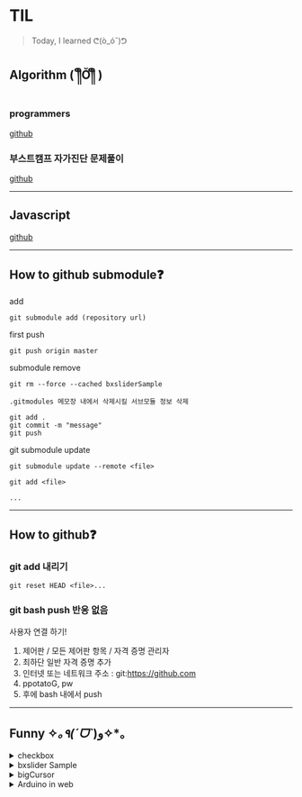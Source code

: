 # TIL
>Today, I learned ᕦ(ò_óˇ)ᕤ

## Algorithm ( ༎ຶŎ༎ຶ )

### programmers 
[github](https://github.com/ppotatoG/TIL/tree/master/programmers)

### 부스트캠프 자가진단 문제풀이
[github](https://github.com/ppotatoG/TIL/tree/master/boostcamp)

---

## Javascript
[github](https://github.com/ppotatoG/TIL/tree/master/js)

---

## How to github submodule❓

add
``` 
git submodule add (repository url)
```

first push
``` 
git push origin master

```
submodule remove


```
git rm --force --cached bxsliderSample
```
```
.gitmodules 메모장 내에서 삭제시킬 서브모듈 정보 삭제
```
```
git add .
git commit -m "message"
git push
```

git submodule update
```
git submodule update --remote <file>

git add <file>

...

```
---

## How to github❓

### git add 내리기
```
git reset HEAD <file>...
```

### git bash push 반응 없음

사용자 연결 하기!
1.  제어판 / 모든 제어판 항목 / 자격 증명 관리자
2. 최하단 일반 자격 증명 추가
3. 인터넷 또는 네트워크 주소 : git:https://github.com
4. ppotatoG, pw
5. 후에 bash 내에서 push

---

## Funny ✧*｡٩(ˊᗜˋ*)و✧*｡

<details>
<summary>checkbox</summary>
     
[demo](https://ppotatog.github.io/TIL/checkbox)

- input 단일체크 기능
- 클릭된 this에 color 추가
- label 대신 checkbox를 사용하는 이유는 뭘까
</details>

<details>
<summary>bxslider Sample</summary>
     
[demo](https://ppotatog.github.io/TIL/bxsliderSample/)

- bxslider 라이브러리를 사용한 샘플 페이지
- 결국 원하는건 만들지 못했다

</details>

<details>
<summary>bigCursor</summary>
     
[demo](https://ppotatog.github.io/TIL/bigCursor/)

- box안에서 작동되는 짱 큰 커서 
- 사용하는 사람이 있을까?

</details>

<details>
<summary>Arduino in web</summary>
     
[example01 demo](https://ppotatog.github.io/TIL/Arduino/example01)

- 아두이노 공부하는 공대친구 재미있어 보여서 만든 페이지
- 앞으로 친구 과제 할 때마다 추가 될 예정
- 이었지만 아마 그 시간에 알고리즘 풀 것 같다!

</details>